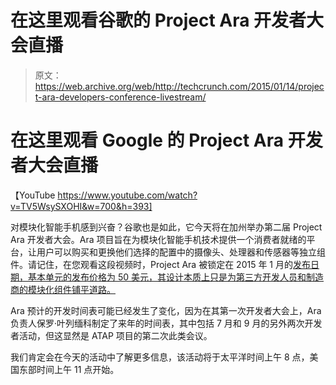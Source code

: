 # 在这里观看谷歌的 Project Ara 开发者大会直播

> 原文：<https://web.archive.org/web/http://techcrunch.com/2015/01/14/project-ara-developers-conference-livestream/>

# 在这里观看 Google 的 Project Ara 开发者大会直播

【YouTube https://www.youtube.com/watch?v=TV5WsySXOHI&w=700&h=393]

对模块化智能手机感到兴奋？谷歌也是如此，它今天将在加州举办第二届 Project Ara 开发者大会。Ara 项目旨在为模块化智能手机技术提供一个消费者就绪的平台，让用户可以购买和更换他们选择的配置中的摄像头、处理器和传感器等独立组件。请记住，在您观看这段视频时，Project Ara 被锁定在 2015 年 1 月的[发布日期，基本单元的发布价格为 50 美元，其设计本质上只是为第三方开发人员和制造商的模块化组件铺平道路。](https://web.archive.org/web/20230326063222/http://www.cnet.com/news/google-targeting-project-ara-phone-for-january-2015/)

Ara 预计的开发时间表可能已经发生了变化，因为在其第一次开发者大会上，Ara 负责人保罗·叶列缅科制定了来年的时间表，其中包括 7 月和 9 月的另外两次开发者活动，但这显然是 ATAP 项目的第二次此类会议。

我们肯定会在今天的活动中了解更多信息，该活动将于太平洋时间上午 8 点，美国东部时间上午 11 点开始。